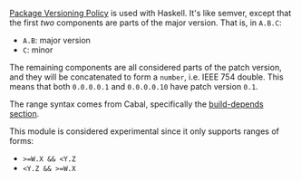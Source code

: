 [Package Versioning Policy](https://pvp.haskell.org/) is used with Haskell.
It's like semver, except that the first _two_ components are parts of the major
version. That is, in `A.B.C`:

- `A.B`: major version
- `C`: minor

The remaining components are all considered parts of the patch version, and
they will be concatenated to form a `number`, i.e. IEEE 754 double. This means
that both `0.0.0.0.1` and `0.0.0.0.10` have patch version `0.1`.

The range syntax comes from Cabal, specifically the [build-depends
section](https://cabal.readthedocs.io/en/3.10/cabal-package.html).

This module is considered experimental since it only supports ranges of forms:

- `>=W.X && <Y.Z`
- `<Y.Z && >=W.X`

